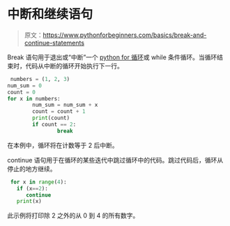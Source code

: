# 中断和继续语句

> 原文：<https://www.pythonforbeginners.com/basics/break-and-continue-statements>

Break 语句用于退出或“中断”一个 [python for 循环](https://www.pythonforbeginners.com/loops/for-while-and-nested-loops-in-python)或 while 条件循环。当循环结束时，代码从中断的循环开始执行下一行。

```py
 numbers = (1, 2, 3)
num_sum = 0
count = 0
for x in numbers:
        num_sum = num_sum + x
        count = count + 1
        print(count)
        if count == 2:
                break 
```

在本例中，循环将在计数等于 2 后中断。

continue 语句用于在循环的某些迭代中跳过循环中的代码。跳过代码后，循环从停止的地方继续。

```py
 for x in range(4):
   if (x==2):
      continue
   print(x) 
```

此示例将打印除 2 之外的从 0 到 4 的所有数字。